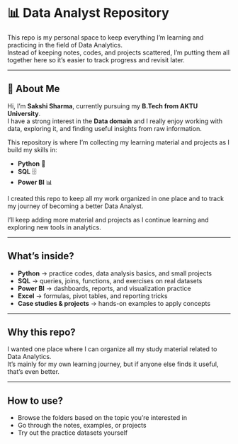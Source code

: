 # 📊 Data Analyst Repository  

This repo is my personal space to keep everything I’m learning and practicing in the field of Data Analytics.  
Instead of keeping notes, codes, and projects scattered, I’m putting them all together here so it’s easier to track progress and revisit later.  

---

## 👋 About Me

Hi, I’m **Sakshi Sharma**, currently pursuing my **B.Tech from AKTU University**.  
I have a strong interest in the **Data domain** and I really enjoy working with data, exploring it, and finding useful insights from raw information.  

This repository is where I’m collecting my learning material and projects as I build my skills in:  
- **Python** 🐍  
- **SQL** 🗄️  
- **Power BI** 📊  

I created this repo to keep all my work organized in one place and to track my journey of becoming a better Data Analyst.  


I’ll keep adding more material and projects as I continue learning and exploring new tools in analytics.  

---

## What’s inside?  

- **Python** → practice codes, data analysis basics, and small projects  
- **SQL** → queries, joins, functions, and exercises on real datasets  
- **Power BI** → dashboards, reports, and visualization practice  
- **Excel** → formulas, pivot tables, and reporting tricks  
- **Case studies & projects** → hands-on examples to apply concepts  

---

## Why this repo?  

I wanted one place where I can organize all my study material related to Data Analytics.  
It’s mainly for my own learning journey, but if anyone else finds it useful, that’s even better.  

---

## How to use?  

- Browse the folders based on the topic you’re interested in  
- Go through the notes, examples, or projects  
- Try out the practice datasets yourself  
